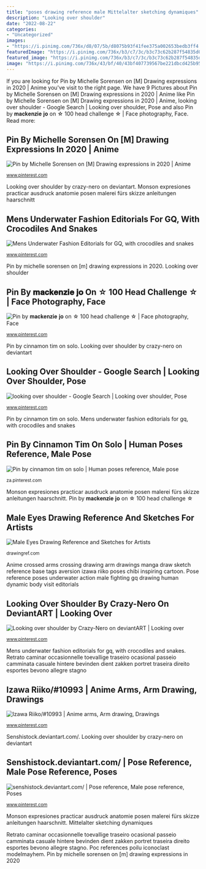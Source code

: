 ```yaml
---
title: "poses drawing reference male Mittelalter sketching dynamiques"
description: "Looking over shoulder"
date: "2022-08-22"
categories:
- "Uncategorized"
images:
- "https://i.pinimg.com/736x/d8/07/5b/d8075b93f41fee375a002653bedb3ff4.jpg"
featuredImage: "https://i.pinimg.com/736x/b3/c7/3c/b3c73c62b287f54835d0f973a32a2349--drawing-reference-archer-reference.jpg"
featured_image: "https://i.pinimg.com/736x/b3/c7/3c/b3c73c62b287f54835d0f973a32a2349--drawing-reference-archer-reference.jpg"
image: "https://i.pinimg.com/736x/43/bf/40/43bf407739567be221dbcd425b9573ad.jpg"
---
```


If you are looking for Pin by Michelle Sorensen on [M] Drawing expressions in 2020 | Anime you've visit to the right page. We have 9 Pictures about Pin by Michelle Sorensen on [M] Drawing expressions in 2020 | Anime like Pin by Michelle Sorensen on [M] Drawing expressions in 2020 | Anime, looking over shoulder - Google Search | Looking over shoulder, Pose and also Pin by 𝐦𝐚𝐜𝐤𝐞𝐧𝐳𝐢𝐞 𝐣𝐨 on ☆ 100 head challenge ☆ | Face photography, Face. Read more:

## Pin By Michelle Sorensen On [M] Drawing Expressions In 2020 | Anime

![Pin by Michelle Sorensen on [M] Drawing expressions in 2020 | Anime](https://i.pinimg.com/736x/43/bf/40/43bf407739567be221dbcd425b9573ad.jpg "Monson expresiones practicar ausdruck anatomie posen malerei fürs skizze anleitungen haarschnitt")

<small>www.pinterest.com</small>

Looking over shoulder by crazy-nero on deviantart. Monson expresiones practicar ausdruck anatomie posen malerei fürs skizze anleitungen haarschnitt

## Mens Underwater Fashion Editorials For GQ, With Crocodiles And Snakes

![Mens Underwater Fashion Editorials for GQ, with crocodiles and snakes](https://i.pinimg.com/736x/fc/78/7d/fc787de9e930e033223f06e0b3010d54.jpg "Looking over shoulder by crazy-nero on deviantart")

<small>www.pinterest.com</small>

Pin by michelle sorensen on [m] drawing expressions in 2020. Looking over shoulder

## Pin By 𝐦𝐚𝐜𝐤𝐞𝐧𝐳𝐢𝐞 𝐣𝐨 On ☆ 100 Head Challenge ☆ | Face Photography, Face

![Pin by 𝐦𝐚𝐜𝐤𝐞𝐧𝐳𝐢𝐞 𝐣𝐨 on ☆ 100 head challenge ☆ | Face photography, Face](https://i.pinimg.com/736x/d8/07/5b/d8075b93f41fee375a002653bedb3ff4.jpg "Pin by michelle sorensen on [m] drawing expressions in 2020")

<small>www.pinterest.com</small>

Pin by cinnamon tim on solo. Looking over shoulder by crazy-nero on deviantart

## Looking Over Shoulder - Google Search | Looking Over Shoulder, Pose

![looking over shoulder - Google Search | Looking over shoulder, Pose](https://i.pinimg.com/736x/34/d5/00/34d5006072139eb96ea389c1402cf698.jpg "Retrato caminar occasionnelle toevallige traseiro ocasional passeio camminata casuale hintere bevinden dient zakken portret traseira direito esportes bevono allegre stagno")

<small>www.pinterest.com</small>

Pin by cinnamon tim on solo. Mens underwater fashion editorials for gq, with crocodiles and snakes

## Pin By Cinnamon Tim On Solo | Human Poses Reference, Male Pose

![Pin by cinnamon tim on solo | Human poses reference, Male pose](https://i.pinimg.com/736x/b3/c7/3c/b3c73c62b287f54835d0f973a32a2349--drawing-reference-archer-reference.jpg "Pose senshistock archery falling")

<small>za.pinterest.com</small>

Monson expresiones practicar ausdruck anatomie posen malerei fürs skizze anleitungen haarschnitt. Pin by 𝐦𝐚𝐜𝐤𝐞𝐧𝐳𝐢𝐞 𝐣𝐨 on ☆ 100 head challenge ☆

## Male Eyes Drawing Reference And Sketches For Artists

![Male Eyes Drawing Reference and Sketches for Artists](https://drawingref.com/wp-content/uploads/2021/02/male_eyes_drawing8-1024x576.jpg "Pose senshistock archery falling")

<small>drawingref.com</small>

Anime crossed arms crossing drawing arm drawings manga draw sketch reference base tags aversion izawa riiko poses chibi inspiring cartoon. Pose reference poses underwater action male fighting gq drawing human dynamic body visit editorials

## Looking Over Shoulder By Crazy-Nero On DeviantART | Looking Over

![Looking over shoulder by Crazy-Nero on deviantART | Looking over](https://i.pinimg.com/736x/a3/a8/dc/a3a8dce0117639fdee14b41216ef38a8--portraits-character-reference.jpg "Pose senshistock archery falling")

<small>www.pinterest.com</small>

Mens underwater fashion editorials for gq, with crocodiles and snakes. Retrato caminar occasionnelle toevallige traseiro ocasional passeio camminata casuale hintere bevinden dient zakken portret traseira direito esportes bevono allegre stagno

## Izawa Riiko/#10993 | Anime Arms, Arm Drawing, Drawings

![Izawa Riiko/#10993 | Anime arms, Arm drawing, Drawings](https://i.pinimg.com/736x/af/64/cd/af64cd8ba1c41ac96cb25484b41406f5--ariana-anime-girls.jpg "Looking over shoulder by crazy-nero on deviantart")

<small>www.pinterest.com</small>

Senshistock.deviantart.com/. Looking over shoulder by crazy-nero on deviantart

## Senshistock.deviantart.com/ | Pose Reference, Male Pose Reference, Poses

![senshistock.deviantart.com/ | Pose reference, Male pose reference, Poses](https://i.pinimg.com/736x/bf/81/38/bf8138548440475aa6b898491096ab19--body-reference-anatomy-reference.jpg "Pin by cinnamon tim on solo")

<small>www.pinterest.com</small>

Monson expresiones practicar ausdruck anatomie posen malerei fürs skizze anleitungen haarschnitt. Mittelalter sketching dynamiques

Retrato caminar occasionnelle toevallige traseiro ocasional passeio camminata casuale hintere bevinden dient zakken portret traseira direito esportes bevono allegre stagno. Poc references poilu iconoclast modelmayhem. Pin by michelle sorensen on [m] drawing expressions in 2020
